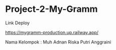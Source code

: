 # Project-2-My-Gramm

Link Deploy 

https://mygramm-production.up.railway.app/

Nama Kelompok :
Muh Adnan
Riska Putri Anggraini
